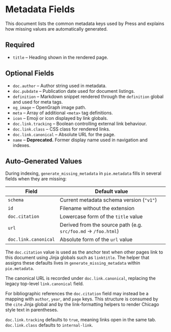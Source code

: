 # Metadata Fields

This document lists the common metadata keys used by Press and explains how
missing values are automatically generated.

## Required

- `title` – Heading shown in the rendered page.

## Optional Fields

- `doc.author` – Author string used in metadata.
- `doc.pubdate` – Publication date used for document listings.
- `definition` – Markdown snippet rendered through the `definition` global
  and used for meta tags.
- `og_image` – OpenGraph image path.
- `meta` – Array of additional `<meta>` tag definitions.
- `icon` – Emoji or icon displayed by link globals.
- `doc.link.tracking` – Boolean controlling external link behaviour.
- `doc.link.class` – CSS class for rendered links.
- `doc.link.canonical` – Absolute URL for the page.
- `name` – **Deprecated.** Former display name used in navigation and indexes.

## Auto‑Generated Values

During indexing, `generate_missing_metadata` in `pie.metadata` fills in
several fields when they are missing:

| Field      | Default value                                  |
| ---------- | ---------------------------------------------- |
| `schema`   | Current metadata schema version (`"v1"`)       |
| `id`       | Filename without the extension                 |
| `doc.citation` | Lowercase form of the `title` value            |
| `url`      | Derived from the source path (e.g. `src/foo.md` → `/foo.html`) |
| `doc.link.canonical` | Absolute form of the `url` value          |

The `doc.citation` value is used as the anchor text when other pages link to
this document using Jinja globals such as `linktitle`. The helper that assigns
these defaults lives in `generate_missing_metadata` within `pie.metadata`.

The canonical URL is recorded under `doc.link.canonical`, replacing the legacy
top-level `link.canonical` field.

For bibliographic references the `doc.citation` field may instead be a mapping
with `author`, `year`, and `page` keys. This structure is consumed by the
`cite` Jinja global and by the link-formatting helpers to render Chicago style
text in parentheses.

`doc.link.tracking` defaults to `true`, meaning links open in the same tab.
`doc.link.class` defaults to `internal-link`.

